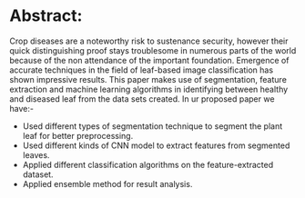 # Abstract:
Crop diseases are a noteworthy risk to sustenance security, however their quick distinguishing proof stays troublesome in numerous parts of the world because of the non attendance of the important foundation. Emergence of accurate techniques in the field of leaf-based image classification has shown impressive results. This paper makes use of segmentation, feature extraction and machine learning algorithms in identifying between healthy and diseased leaf from the data sets created. In ur proposed paper we have:-
  * Used different types of segmentation technique to segment the plant leaf for better 
preprocessing.
* Used different kinds of CNN model to extract features from segmented leaves.
* Applied different classification algorithms on the feature-extracted dataset.
* Applied ensemble method for result analysis.


